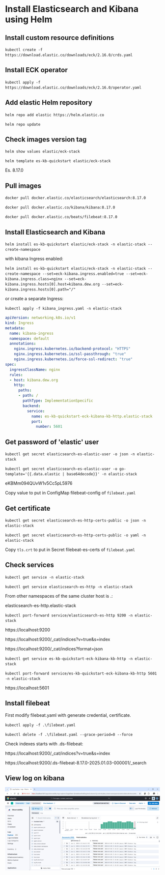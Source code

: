 # Install Elasticsearch and Kibana using Helm

## Install custom resource definitions

`kubectl create -f https://download.elastic.co/downloads/eck/2.16.0/crds.yaml`

## Install ECK operator

`kubectl apply -f https://download.elastic.co/downloads/eck/2.16.0/operator.yaml`

## Add elastic Helm repository

`helm repo add elastic https://helm.elastic.co`

`helm repo update`

## Check images version tag

`helm show values elastic/eck-stack`

`helm template es-kb-quickstart elastic/eck-stack`

Es. 8.17.0

## Pull images

`docker pull docker.elastic.co/elasticsearch/elasticsearch:8.17.0`

`docker pull docker.elastic.co/kibana/kibana:8.17.0`

`docker pull docker.elastic.co/beats/filebeat:8.17.0`

## Install Elasticsearch and Kibana

`helm install es-kb-quickstart elastic/eck-stack -n elastic-stack --create-namespace`

with kibana Ingress enabled:

`helm install es-kb-quickstart elastic/eck-stack -n elastic-stack --create-namespace --set=eck-kibana.ingress.enabled=true --set=eck-kibana.ingress.class=nginx --set=eck-kibana.ingress.hosts[0].host=kibana.dew.org --set=eck-kibana.ingress.hosts[0].path="/"`

or create a separate Ingress:

`kubectl apply -f kibana_ingress.yaml -n elastic-stack`

```yaml
apiVersion: networking.k8s.io/v1
kind: Ingress
metadata:
  name: kibana-ingress
  namespace: default
  annotations:
    nginx.ingress.kubernetes.io/backend-protocol: "HTTPS"
    nginx.ingress.kubernetes.io/ssl-passthrough: "true"
    nginx.ingress.kubernetes.io/force-ssl-redirect: "true"
spec:
  ingressClassName: nginx
  rules:
  - host: kibana.dew.org
    http:
      paths:
      - path: /
        pathType: ImplementationSpecific
        backend:
          service:
            name: es-kb-quickstart-eck-kibana-kb-http.elastic-stack
            port:
              number: 5601
```

## Get password of 'elastic' user

`kubectl get secret elasticsearch-es-elastic-user -o json -n elastic-stack`

`kubectl get secret elasticsearch-es-elastic-user -o go-template='{{.data.elastic | base64decode}}' -n elastic-stack`

eKBMm094QUvW1v5Cc5pL5976

Copy value to put in ConfigMap filebeat-config of `filebeat.yaml`

## Get certificate

`kubectl get secret elasticsearch-es-http-certs-public -o json -n elastic-stack`

`kubectl get secret elasticsearch-es-http-certs-public -o yaml -n elastic-stack`

Copy `tls.crt` to put in Secret filebeat-es-certs of `filebeat.yaml`

## Check services

`kubectl get service -n elastic-stack`

`kubectl get service elasticsearch-es-http -n elastic-stack`

From other namespaces of the same cluster host is <service-name>.<namespace>:

elasticsearch-es-http.elastic-stack

`kubectl port-forward service/elasticsearch-es-http 9200 -n elastic-stack`

https://localhost:9200

https://localhost:9200/_cat/indices?v=true&s=index

https://localhost:9200/_cat/indices?format=json

`kubectl get service es-kb-quickstart-eck-kibana-kb-http -n elastic-stack`

`kubectl port-forward service/es-kb-quickstart-eck-kibana-kb-http 5601 -n elastic-stack`

https://localhost:5601

## Install filebeat

First modify filebeat.yaml with generate credential, certificate.

`kubectl apply -f .\filebeat.yaml`

`kubectl delete -f .\filebeat.yaml --grace-period=0 --force`

Check indexes starts with .ds-filebeat:

https://localhost:9200/_cat/indices?v=true&s=index

https://localhost:9200/.ds-filebeat-8.17.0-2025.01.03-000001/_search

## View log on kibana

![00](elk_00.png)

